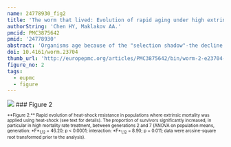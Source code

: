 ```yaml
---
name: 24778930_fig2
title: 'The worm that lived: Evolution of rapid aging under high extrinsic mortality revisited.'
authorString: 'Chen HY, Maklakov AA.'
pmcid: PMC3875642
pmid: '24778930'
abstract: 'Organisms age because of the "selection shadow"-the decline of the force of natural selection with age. Seemingly straightforward corollary of this theory is the Medawar-Williams prediction, which maintains that increased extrinsic (non-aging) mortality will result in the evolution of accelerated aging and decreased longevity. Despite its centrality to modern thinking about the ultimate causes of aging, this prediction ignores the fact that mortality is often a non-random process depending on individual condition. Increased condition-dependent mortality inescapably results in increased selection for resistance against the agent of mortality. Provided that resistance to various stressors is commonly associated with increased longevity, the evolutionary outcome is no longer certain. We recently documented this experimentally by showing that populations of Caenorhabditis remanei evolved to live shorter under high extrinsic mortality, but only when mortality was applied haphazardly. On the contrary, when extrinsic mortality was caused by heat-shock, populations experiencing the same rate of increased mortality evolved greater longevities, notwithstanding increased "selection shadow." Intriguingly, stress-resistant and long-lived worms were also more fecund. We discuss these results in the light of recent theoretical developments, such as condition-environment interactions and hyperfunction theory of aging.'
doi: 10.4161/worm.23704
thumb_url: 'http://europepmc.org/articles/PMC3875642/bin/worm-2-e23704-g2.gif'
figure_no: 2
tags:
  - eupmc
  - figure
---
```

<img src='http://europepmc.org/articles/PMC3875642/bin/worm-2-e23704-g2.jpg' style='max-height: 300px'>
### Figure 2
<p style='font-size: 10px;'>**Figure&nbsp;2.** Rapid evolution of heat-shock resistance in populations where extrinsic mortality was applied using heat-shock (see text for details). The proportion of survivors significantly increased, in particular in high mortality rate treatment, between generations 2 and 7 (ANOVA on population means, generation: *F*<sub>1,12</sub> = 46.20; p &lt; 0.0001; interaction: *F*<sub>1,12</sub> = 8.90; p = 0.011; data were arcsine-square root transformed prior to the analysis).</p>